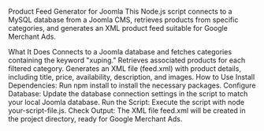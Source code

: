 Product Feed Generator for Joomla
This Node.js script connects to a MySQL database from a Joomla CMS, retrieves products from specific categories, and generates an XML product feed suitable for Google Merchant Ads.

What It Does
Connects to a Joomla database and fetches categories containing the keyword "xuping."
Retrieves associated products for each filtered category.
Generates an XML file (feed.xml) with product details, including title, price, availability, description, and images.
How to Use
Install Dependencies: Run npm install to install the necessary packages.
Configure Database: Update the database connection settings in the script to match your local Joomla database.
Run the Script: Execute the script with node your-script-file.js.
Check Output: The XML file feed.xml will be created in the project directory, ready for Google Merchant Ads.
